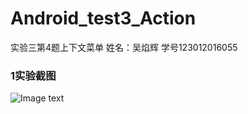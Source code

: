 # Android_test3_Action
实验三第4题上下文菜单
姓名：吴焰辉 学号123012016055
### 1实验截图
![Image text](https://github.com/w814698066/Android_test3_Action/blob/master/3.4.png)
